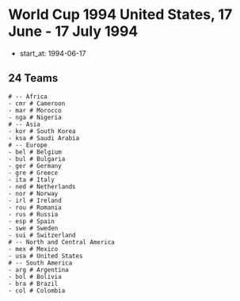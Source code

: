 # World Cup 1994 United States, 17 June - 17 July 1994

- start_at: 1994-06-17


## 24 Teams

```
# -- Africa
- cmr # Cameroon
- mar # Morocco
- nga # Nigeria
# -- Asia
- kor # South Korea
- ksa # Saudi Arabia
# -- Europe
- bel # Belgium
- bul # Bulgaria
- ger # Germany
- gre # Greece
- ita # Italy
- ned # Netherlands
- nor # Norway
- irl # Ireland
- rou # Romania
- rus # Russia
- esp # Spain
- swe # Sweden
- sui # Switzerland
# -- North and Central America
- mex # Mexico
- usa # United States
# -- South America
- arg # Argentina
- bol # Bolivia
- bra # Brazil
- col # Colombia
```

